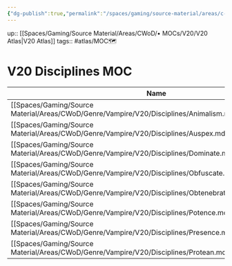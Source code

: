 ```yaml
---
{"dg-publish":true,"permalink":"/spaces/gaming/source-material/areas/c-wo-d/mo-cs/v20/v20-disciplines-moc/","dgHomeLink":true,"dgPassFrontmatter":true}
---
```


up:: [[Spaces/Gaming/Source Material/Areas/CWoD/• MOCs/V20/V20 Atlas|V20 Atlas]]
tags:: #atlas/MOC🗺 


# V20 Disciplines MOC


| Name                                                                                                       | Modified  |
| ---------------------------------------------------------------------------------------------------------- | --------- |
| [[Spaces/Gaming/Source Material/Areas/CWoD/Genre/Vampire/V20/Disciplines/Animalism.md\|Animalism]]         | 2022-8-25 |
| [[Spaces/Gaming/Source Material/Areas/CWoD/Genre/Vampire/V20/Disciplines/Auspex.md\|Auspex]]               | 2022-8-25 |
| [[Spaces/Gaming/Source Material/Areas/CWoD/Genre/Vampire/V20/Disciplines/Dominate.md\|Dominate]]           | 2022-9-13 |
| [[Spaces/Gaming/Source Material/Areas/CWoD/Genre/Vampire/V20/Disciplines/Obfuscate.md\|Obfuscate]]         | 2022-8-25 |
| [[Spaces/Gaming/Source Material/Areas/CWoD/Genre/Vampire/V20/Disciplines/Obtenebration.md\|Obtenebration]] | 2022-8-31 |
| [[Spaces/Gaming/Source Material/Areas/CWoD/Genre/Vampire/V20/Disciplines/Potence.md\|Potence]]             | 2022-8-25 |
| [[Spaces/Gaming/Source Material/Areas/CWoD/Genre/Vampire/V20/Disciplines/Presence.md\|Presence]]           | 2022-8-19 |
| [[Spaces/Gaming/Source Material/Areas/CWoD/Genre/Vampire/V20/Disciplines/Protean.md\|Protean]]             | 2022-8-25 |


